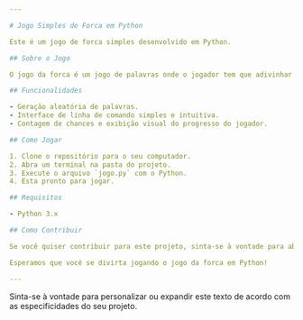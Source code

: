 ```yaml
---

# Jogo Simples de Forca em Python

Este é um jogo de forca simples desenvolvido em Python.

## Sobre o Jogo

O jogo da forca é um jogo de palavras onde o jogador tem que adivinhar uma palavra, letra por letra, em um número limitado de tentativas. Cada letra incorreta contribui para desenhar um boneco na forca. O objetivo é adivinhar corretamente a palavra antes que o boneco esteja completamente desenhado.

## Funcionalidades

- Geração aleatória de palavras.
- Interface de linha de comando simples e intuitiva.
- Contagem de chances e exibição visual do progresso do jogador.

## Como Jogar

1. Clone o repositório para o seu computador.
2. Abra um terminal na pasta do projeto.
3. Execute o arquivo `jogo.py` com o Python.
4. Esta pronto para jogar.

## Requisitos

- Python 3.x

## Como Contribuir

Se você quiser contribuir para este projeto, sinta-se à vontade para abrir uma issue ou enviar um pull request com suas sugestões ou correções.

Esperamos que você se divirta jogando o jogo da forca em Python!

---
```


Sinta-se à vontade para personalizar ou expandir este texto de acordo com as especificidades do seu projeto.
